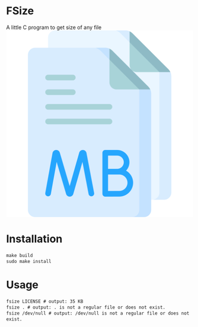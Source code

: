 # FSize
A little C program to get size of any file
![File Size Icon](/file.png)

# Installation
```
make build
sudo make install
```

# Usage
```
fsize LICENSE # output: 35 KB
fsize . # output: . is not a regular file or does not exist.
fsize /dev/null # output: /dev/null is not a regular file or does not exist.
```
